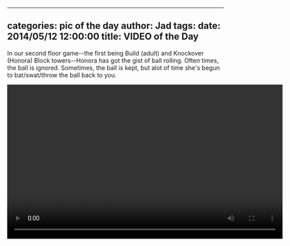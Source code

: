 
---
categories: pic of the day
author: Jad
tags: 
date: 2014/05/12 12:00:00
title: VIDEO of the Day 
---
In our second floor game--the first being Build (adult) and Knockover (Honora) Block towers--Honora has got the gist of ball rolling.  Often times, the ball is ignored.  Sometimes, the ball is kept, but alot of time she's begun to bat/swat/throw the ball back to you.

<video width="641" height="360" controls>
<source src="/img/2014/05/12/img_20140512213246.mp4" type="video/mp4" />
<em>Sorry, your browser doesn't support HTML5 video.</em>
</video>
